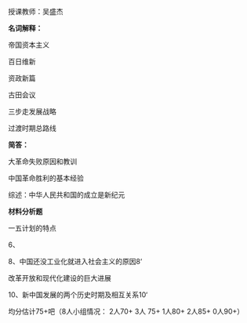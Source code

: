 授课教师：吴盛杰

 

**名词解释：**

帝国资本主义

百日维新

资政新篇

古田会议

三步走发展战略

过渡时期总路线

 

**简答：**

大革命失败原因和教训

中国革命胜利的基本经验

综述：中华人民共和国的成立是新纪元

 

**材料分析题**

一五计划的特点

6、

8、中国还没工业化就进入社会主义的原因8‘ 

改革开放和现代化建设的巨大进展

10、新中国发展的两个历史时期及相互关系10‘ 



均分估计75+吧（8人小组情况： 2人70+  3人 75+  1人80+  2人85+  0人90+）


